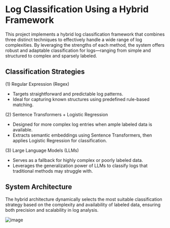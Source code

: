 # Log Classification Using a Hybrid Framework

This project implements a hybrid log classification framework that combines three distinct techniques to effectively handle a wide range of log complexities. By leveraging the strengths of each method, the system offers robust and adaptable classification for logs—ranging from simple and structured to complex and sparsely labeled.

## Classification Strategies
(1) Regular Expression (Regex)

- Targets straightforward and predictable log patterns.
- Ideal for capturing known structures using predefined rule-based matching.

(2) Sentence Transformers + Logistic Regression

- Designed for more complex log entries when ample labeled data is available.
- Extracts semantic embeddings using Sentence Transformers, then applies Logistic Regression for classification.

(3) Large Language Models (LLMs)

- Serves as a fallback for highly complex or poorly labeled data.
- Leverages the generalization power of LLMs to classify logs that traditional methods may struggle with.

## System Architecture
The hybrid architecture dynamically selects the most suitable classification strategy based on the complexity and availability of labeled data, ensuring both precision and scalability in log analysis.

![image](https://github.com/user-attachments/assets/6bc60588-a6d9-48b7-ab84-ca5128d5ec21)
